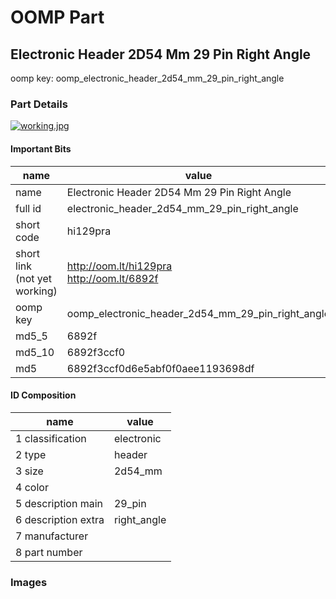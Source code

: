 # OOMP Part  
## Electronic Header 2D54 Mm 29 Pin Right Angle  
  
oomp key: oomp_electronic_header_2d54_mm_29_pin_right_angle  
  
### Part Details  
  
[![working.jpg](working_600.jpg)](working.jpg)  
  
#### Important Bits  
| name | value | 
| --- | --- | 
| name | Electronic Header 2D54 Mm 29 Pin Right Angle | 
| full id | electronic_header_2d54_mm_29_pin_right_angle | 
| short code | hi129pra | 
| short link<br>(not yet working) | http://oom.lt/hi129pra<br>http://oom.lt/6892f | 
| oomp key | oomp_electronic_header_2d54_mm_29_pin_right_angle | 
| md5_5 | 6892f | 
| md5_10 | 6892f3ccf0 | 
| md5 | 6892f3ccf0d6e5abf0f0aee1193698df | 
#### ID Composition  
| name | value | 
| --- | --- | 
| 1 classification | electronic | 
| 2 type | header | 
| 3 size | 2d54_mm | 
| 4 color |  | 
| 5 description main | 29_pin | 
| 6 description extra | right_angle | 
| 7 manufacturer |  | 
| 8 part number |  | 
### Images  
